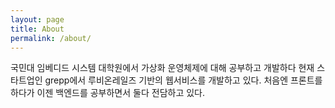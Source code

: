 ```yaml
---
layout: page
title: About
permalink: /about/
---
```

국민대 임베디드 시스템 대학원에서 가상화 운영체제에 대해 공부하고 개발하다 현재 스타트업인 grepp에서 루비온레일즈 기반의 웹서비스를 개발하고 있다. 처음엔 프론트를 하다가 이젠 백엔드를 공부하면서 둘다 전담하고 있다.